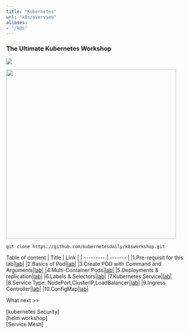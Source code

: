 ```yaml
---
title: "Kubernetes"
url: "k8s/overview"
aliases:
- "/k8s"
---
```


### The Ultimate Kubernetes Workshop 





![](/img/slider/k8s-workshop.png)


<a href="https://github.com/kubernetesdaily/k8sworkshop"><img src="https://github-link-card.s3.ap-northeast-1.amazonaws.com/kubernetesdaily/k8sworkshop.png" width="460px"></a>


```
git clone https://github.com/kubernetesdaily/k8sworkshop.git
```


Table of content 
| Title | Link |
| --------- | ------- |
|1.Pre-requisit for this lab|[lab](https://kubedaily.com/k8s/pre-requisit-for-this-lab/)| 
|2.Basics of Pod|[lab](https://kubedaily.com/k8s/basics-of-pod/)| 
|3.Create POD with Command and Arguments|[lab](https://kubedaily.com/k8s/create-pod-with-command-and-arguments/)| 
|4.Multi-Container Pods|[lab](https://kubedaily.com/k8s/multi-container-pods/)| 
|5.Deployments & replication|[lab](https://kubedaily.com/k8s/deployments-and-replication/)| 
|6.Labels & Selectors|[lab](https://kubedaily.com/k8s/labels-and-selectors/)| 
|7.Kubernetes Service|[lab](https://kubedaily.com/k8s/kubernetes-service/)| 
|8.Service Type: NodePort,ClusterIP,LoadBalancer|[lab](https://kubedaily.com/k8s/service-type-nodeportclusteriploadbalancer/)| 
|9.Ingress Controller|[lab](https://kubedaily.com/k8s/ingress-controller/)| 
|10.ConfigMap|[lab](https://kubedaily.com/k8s/configmap/)| 



What next >> 

[kubernetes Security] <br>
[helm workshop]  <br>
[Service Mesh]  <br>